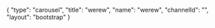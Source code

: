 {
    "type": "carousel",
    "title": "werew",
    "name": "werew",
    "channelId": "",
    "layout": "bootstrap"
}